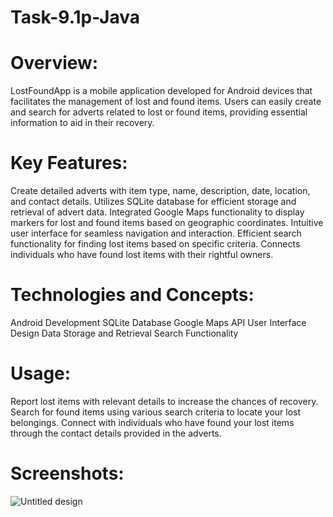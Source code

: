 # Task-9.1p-Java

# Overview:
LostFoundApp is a mobile application developed for Android devices that facilitates the management of lost and found items. Users can easily create and search for adverts related to lost or found items, providing essential information to aid in their recovery.

# Key Features:

Create detailed adverts with item type, name, description, date, location, and contact details.
Utilizes SQLite database for efficient storage and retrieval of advert data.
Integrated Google Maps functionality to display markers for lost and found items based on geographic coordinates.
Intuitive user interface for seamless navigation and interaction.
Efficient search functionality for finding lost items based on specific criteria.
Connects individuals who have found lost items with their rightful owners.

# Technologies and Concepts:

Android Development
SQLite Database
Google Maps API
User Interface Design
Data Storage and Retrieval
Search Functionality

# Usage:

Report lost items with relevant details to increase the chances of recovery.
Search for found items using various search criteria to locate your lost belongings.
Connect with individuals who have found your lost items through the contact details provided in the adverts.

# Screenshots:

![Untitled design](https://github.com/PrabhKhinda/Task-9.1p/assets/133014455/1dc61abd-2364-4919-b20a-b8dd8bc6ddab)



